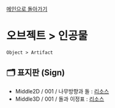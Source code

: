 [메인으로 돌아가기](/README.md)

# 오브젝트 > 인공물 
```
Object > Artifact
```

## :card_index_dividers: 표지판 (Sign)
- Middle2D / 001 / 나무방향과 돌 : [리소스](/Object-Artifact/Middle2D-Sign-001.md)
- Middle3D / 001 / 돌과 이정표 : [리소스](/Object-Artifact/Middle3D-Sign-001.md)
